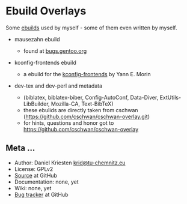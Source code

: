 # Ebuild Overlays

Some [ebuilds](http://devmanual.gentoo.org/index.html) used by myself - some of them even written by myself.

- mausezahn ebuild
    - found at [bugs.gentoo.org](https://bugs.gentoo.org/show_bug.cgi?id=317197)
- kconfig-frontends ebuild
    - a ebuild for the [kconfig-frontends](http://ymorin.is-a-geek.org/projects/kconfig-frontends) by Yann E. Morin

- dev-tex and dev-perl and metadata
    - (biblatex, biblatex-biber, Config-AutoConf, Data-Diver, ExtUtils-LibBuilder, Mozilla-CA, Text-BibTeX)
    - these ebulids are directly taken from cschwan (https://github.com/cschwan/cschwan-overlay.git)
    - for hints, questions and honor got to https://github.com/cschwan/cschwan-overlay

## Meta ...
- Author: Daniel Kriesten <krid@tu-chemnitz.eu>
- License: GPLv2
- [Source](https://github.com/krid78/ebuilds) at GitHub
- Documentation: none, yet
- Wiki: none, yet
- [Bug tracker](https://github.com/krid78/ebuilds/issues) at GitHub
